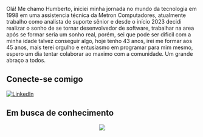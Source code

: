 Olá! Me chamo Humberto, iniciei minha jornada no mundo da tecnologia em 1998 em uma assistencia técnica da Metron Computadores,
atualmente trabalho como analista de suporte sênior e desde o início 2023 decidi realizar o sonho de se tornar desenvolvedor de software,
trabalhar na area após se formar seria um sonho real, porém, sei que pode ser dificil com a minha idade talvez conseguir algo,
hoje tenho 43 anos, irei me formar aos 45 anos, mais terei orgulho e entusiasmo em  programar para mim mesmo, espero um dia tentar
colaborar ao maximo com a comunidade.
Um grande abraço a todos.

## Conecte-se comigo
[![LinkedIn](https://img.shields.io/badge/LinkedIn-0077B5?style=for-the-badge&logo=linkedin&logoColor=white)](https://www.linkedin.com/in/humberto-oliveira-696b07249?lipi=urn%3Ali%3Apage%3Ad_flagship3_profile_view_base_contact_details%3B0sAzf5cgSWWu%2Fzgmv8J2lg%3D%3D/)

## Em busca de conhecimento
<div align="center">
  <img src="https://skillicons.dev/icons?i=html,css,js,ts,nodejs,py,cs,java,spring,react,mysql,git,github,vscode,visualstudio,figma,&perline=8" />
</div>
<!---
Poweredbycodes/Poweredbycodes is a ✨ special ✨ repository because its `README.md` (this file) appears on your GitHub profile.
You can click the Preview link to take a look at your changes.
--->
